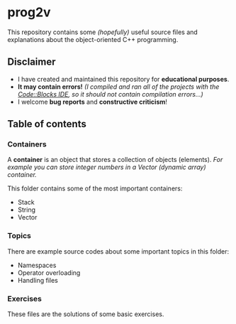 # prog2v
This repository contains some _(hopefully)_ useful source files and explanations about the object-oriented C++ programming.
## Disclaimer
- I have created and maintained this repository for **educational purposes**.
- **It may contain errors!** _(I compiled and ran all of the projects with the [Code::Blocks IDE](http://www.codeblocks.org), so it should not contain compilation errors...)_
- I welcome **bug reports** and **constructive criticism**!
## Table of contents
### Containers
A **container** is an object that stores a collection of objects (elements). _For example you can store integer numbers in a Vector (dynamic array) container._

This folder contains some of the most important containers:
- Stack
- String
- Vector
### Topics
There are example source codes about some important topics in this folder:
- Namespaces
- Operator overloading
- Handling files
### Exercises
These files are the solutions of some basic exercises.